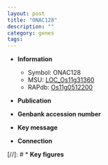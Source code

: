 ```yaml
---
layout: post
title: "ONAC128"
description: ""
category: genes
tags: 
---
```


* **Information**  
    + Symbol: ONAC128  
    + MSU: [LOC_Os11g31360](http://rice.uga.edu/cgi-bin/ORF_infopage.cgi?orf=LOC_Os11g31360)  
    + RAPdb: [Os11g0512200](http://rapdb.dna.affrc.go.jp/viewer/gbrowse_details/irgsp1?name=Os11g0512200)  

* **Publication**  

* **Genbank accession number**  

* **Key message**  

* **Connection**  

[//]: # * **Key figures**  


